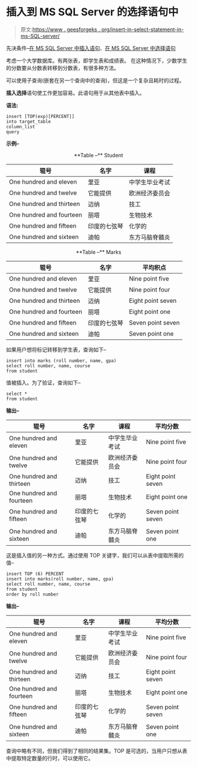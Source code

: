 # 插入到 MS SQL Server 的选择语句中

> 原文:[https://www . geesforgeks . org/insert-in-select-statement-in-ms-SQL-server/](https://www.geeksforgeeks.org/insert-into-select-statement-in-ms-sql-server/)

先决条件–[在 MS SQL Server 中插入语句](https://www.geeksforgeeks.org/insert-statement-in-ms-sql-server/)、[在 MS SQL Server 中选择语句](https://www.geeksforgeeks.org/select-statement-in-ms-sql-server/)

考虑一个大学数据库。有两张表，即学生表和成绩表。
在这种情况下，少数学生的分数要从分数表转移到分数表，有很多种方法。

可以使用子查询(嵌套在另一个查询中的查询)，但这是一个复杂且耗时的过程。

**插入选择**语句使工作更加容易。此语句用于从其他表中插入。

**语法:**

```
insert [TOP(exp)[PERCENT]]
into target_table
column_list
query
```

**示例–**

<center>
**Table –** Student

| 辊号 | 名字 | 课程 |
| --- | --- | --- |
| One hundred and eleven | 里亚 | 中学生毕业考试 |
| One hundred and twelve | 它能提供 | 欧洲经济委员会 |
| One hundred and thirteen | 迈纳 | 技工 |
| One hundred and fourteen | 丽塔 | 生物技术 |
| One hundred and fifteen | 印度的七弦琴 | 化学的 |
| One hundred and sixteen | 迪帕 | 东方马脑脊髓炎 |

</center>

<center>
**Table –** Marks

| 辊号 | 名字 | 平均积点 |
| --- | --- | --- |
| One hundred and eleven | 里亚 | Nine point five |
| One hundred and twelve | 它能提供 | Nine point four |
| One hundred and thirteen | 迈纳 | Eight point seven |
| One hundred and fourteen | 丽塔 | Eight point one |
| One hundred and fifteen | 印度的七弦琴 | Seven point seven |
| One hundred and sixteen | 迪帕 | Seven point one |

</center>

如果用户想将标记转移到学生表，查询如下–

```
insert into marks (roll number, name, gpa)
select roll number, name, course 
from student 
```

值被插入。为了验证，查询如下–

```
select *
from student 
```

**输出–**

<center>

| 辊号 | 名字 | 课程 | 平均分数 |
| --- | --- | --- | --- |
| One hundred and eleven | 里亚 | 中学生毕业考试 | Nine point five |
| One hundred and twelve | 它能提供 | 欧洲经济委员会 | Nine point four |
| One hundred and thirteen | 迈纳 | 技工 | Eight point seven |
| One hundred and fourteen | 丽塔 | 生物技术 | Eight point one |
| One hundred and fifteen | 印度的七弦琴 | 化学的 | Seven point seven |
| One hundred and sixteen | 迪帕 | 东方马脑脊髓炎 | Seven point one |

</center>

这是插入值的另一种方式。通过使用 TOP 关键字，我们可以从表中提取所需的值–

```
insert TOP (6) PERCENT
insert into marks(roll number, name, gpa)
select roll number, name, course 
from student 
order by roll number 
```

**输出–**

<center>

| 辊号 | 名字 | 课程 | 平均分数 |
| --- | --- | --- | --- |
| One hundred and eleven | 里亚 | 中学生毕业考试 | Nine point five |
| One hundred and twelve | 它能提供 | 欧洲经济委员会 | Nine point four |
| One hundred and thirteen | 迈纳 | 技工 | Eight point seven |
| One hundred and fourteen | 丽塔 | 生物技术 | Eight point one |
| One hundred and fifteen | 印度的七弦琴 | 化学的 | Seven point seven |
| One hundred and sixteen | 迪帕 | 东方马脑脊髓炎 | Seven point one |

</center>

查询中略有不同，但我们得到了相同的结果集。TOP 是可选的，当用户只想从表中提取特定数量的行时，可以使用它。